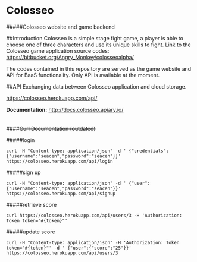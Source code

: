 # Colosseo
#####Colosseo website and game backend

##Introduction
Colosseo is a simple stage fight game, a player is able to choose one of three characters and use its unique skills to fight. Link to the Colosseo game application source codes: <https://bitbucket.org/Angry_Monkey/colosseoalpha/>

The codes contained in this repository are served as the game website and API for BaaS functionality. Only API is available at the moment.

##API
Exchanging data between Colosseo application and cloud storage.

<https://colosseo.herokuapp.com/api/>

**Documentation:** <http://docs.colosseo.apiary.io/>
<br>
<br>
<br>
####~~Curl Documentation (outdated)~~

#####login
```
curl -H "Content-type: application/json" -d ' {"credentials":{"username":"seacen","password":"seacen"}}' https://colosseo.herokuapp.com/api/login
```

#####sign up
```
curl -H "Content-type: application/json" -d ' {"user":{"username":"seacen","password":"seacen"}}' https://colosseo.herokuapp.com/api/signup
```

#####retrieve score
```
curl https://colosseo.herokuapp.com/api/users/3 -H 'Authorization: Token token="#{token}"'
```

#####update score
```
curl -H "Content-type: application/json" -H 'Authorization: Token token="#{token}"' -d ' {"user":{"score":"25"}}' https://colosseo.herokuapp.com/api/users/3
```
